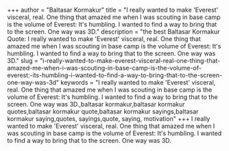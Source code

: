 +++
author = "Baltasar Kormakur"
title = "I really wanted to make 'Everest' visceral, real. One thing that amazed me when I was scouting in base camp is the volume of Everest: It's humbling. I wanted to find a way to bring that to the screen. One way was 3D."
description = "the best Baltasar Kormakur Quote: I really wanted to make 'Everest' visceral, real. One thing that amazed me when I was scouting in base camp is the volume of Everest: It's humbling. I wanted to find a way to bring that to the screen. One way was 3D."
slug = "i-really-wanted-to-make-everest-visceral-real-one-thing-that-amazed-me-when-i-was-scouting-in-base-camp-is-the-volume-of-everest:-its-humbling-i-wanted-to-find-a-way-to-bring-that-to-the-screen-one-way-was-3d"
keywords = "I really wanted to make 'Everest' visceral, real. One thing that amazed me when I was scouting in base camp is the volume of Everest: It's humbling. I wanted to find a way to bring that to the screen. One way was 3D.,baltasar kormakur,baltasar kormakur quotes,baltasar kormakur quote,baltasar kormakur sayings,baltasar kormakur saying,quotes, sayings,quote, saying, motivation"
+++
I really wanted to make 'Everest' visceral, real. One thing that amazed me when I was scouting in base camp is the volume of Everest: It's humbling. I wanted to find a way to bring that to the screen. One way was 3D.
